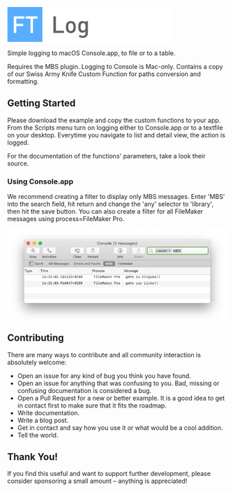 <span style="background-color:#ffffff;"><img src="docs/assets/logo.png" style="height:80px;magin-bottom: 20px;"></span>

Simple logging to macOS Console.app, to file or to a table.

Requires the MBS plugin. Logging to Console is Mac-only. Contains a copy of our Swiss Army Knife Custom Function for paths conversion and formatting. 

## Getting Started

Please download the example and copy the custom functions to your app. From the Scripts menu turn on logging either to Console.app or to a textfile on your desktop. Everytime you navigate to list and detail view, the action is logged. 

For the documentation of the functions' parameters, take a look their source.

### Using Console.app

We recommend creating a filter to display only MBS messages. Enter 'MBS' into the search field, hit return and change the 'any' selector to 'library', then hit the save button. You can also create a filter for all FileMaker messages using process=FileMaker Pro.

![console](docs/assets/console.png)


## Contributing

There are many ways to contribute and all community interaction is absolutely welcome:

- Open an issue for any kind of bug you think you have found.
- Open an issue for anything that was confusing to you. Bad, missing or confusing documentation is considered a bug.
- Open a Pull Request for a new or better example. It is a good idea to get in contact first to make sure that it fits the roadmap.
- Write documentation.
- Write a blog post.
- Get in contact and say how you use it or what would be a cool addition.
- Tell the world.

## Thank You!

If you find this useful and want to support further development, please consider sponsoring a small amount – anything is appreciated!
